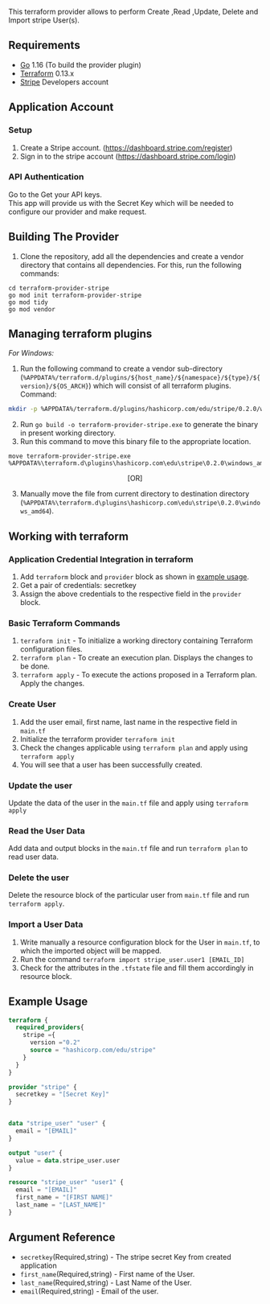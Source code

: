 This terraform provider allows to perform Create ,Read ,Update, Delete and Import stripe User(s). 


## Requirements

* [Go](https://golang.org/doc/install) 1.16 (To build the provider plugin)<br>
* [Terraform](https://www.terraform.io/downloads.html) 0.13.x <br/>
* [Stripe](https://stripe.com/docs/api) Developers account 

## Application Account

### Setup
1. Create a Stripe account. (https://dashboard.stripe.com/register)<br>
2. Sign in to the stripe account (https://dashboard.stripe.com/login)<br>

### API Authentication
Go to the Get your API keys.<br>
This app will provide us with the Secret Key which will be needed to configure our provider and make request. <br>

## Building The Provider
1. Clone the repository, add all the dependencies and create a vendor directory that contains all dependencies. For this, run the following commands: <br>
 ```golang
cd terraform-provider-stripe
go mod init terraform-provider-stripe
go mod tidy
go mod vendor
```

## Managing terraform plugins
*For Windows:*
1. Run the following command to create a vendor sub-directory (`%APPDATA%/terraform.d/plugins/${host_name}/${namespace}/${type}/${version}/${OS_ARCH}`) which will consist of all terraform plugins. <br> 
Command: 
```bash
mkdir -p %APPDATA%/terraform.d/plugins/hashicorp.com/edu/stripe/0.2.0/windows_amd64
```
2. Run `go build -o terraform-provider-stripe.exe` to generate the binary in present working directory. <br>
3. Run this command to move this binary file to the appropriate location.
 ```
 move terraform-provider-stripe.exe %APPDATA%\terraform.d\plugins\hashicorp.com\edu\stripe\0.2.0\windows_amd64
 ``` 
<p align="center">[OR]</p>
 
3. Manually move the file from current directory to destination directory (`%APPDATA%\terraform.d\plugins\hashicorp.com\edu\stripe\0.2.0\windows_amd64`).<br>

## Working with terraform


### Application Credential Integration in terraform
1. Add `terraform` block and `provider` block as shown in [example usage](#example-usage).
2. Get a pair of credentials: secretkey
3. Assign the above credentials to the respective field in the `provider` block.

### Basic Terraform Commands
1. `terraform init` - To initialize a working directory containing Terraform configuration files.
2. `terraform plan` - To create an execution plan. Displays the changes to be done.
3. `terraform apply` - To execute the actions proposed in a Terraform plan. Apply the changes.

### Create User
1. Add the user email, first name, last name in the respective field in `main.tf`
2. Initialize the terraform provider `terraform init`
3. Check the changes applicable using `terraform plan` and apply using `terraform apply`
4. You will see that a user has been successfully created.

### Update the user
Update the data of the user in the `main.tf` file and apply using `terraform apply`

### Read the User Data
Add data and output blocks in the `main.tf` file and run `terraform plan` to read user data.

### Delete the user
Delete the resource block of the particular user from `main.tf` file and run `terraform apply`.

### Import a User Data
1. Write manually a resource configuration block for the User in `main.tf`, to which the imported object will be mapped.
2. Run the command `terraform import stripe_user.user1 [EMAIL_ID]`
3. Check for the attributes in the `.tfstate` file and fill them accordingly in resource block.

## Example Usage<a id="example-usage"></a>
```terraform
terraform {
  required_providers{
    stripe ={
      version ="0.2"
      source = "hashicorp.com/edu/stripe"
    }
  }
}

provider "stripe" {
  secretkey = "[Secret Key]"
}


data "stripe_user" "user" {
  email = "[EMAIL]"
}

output "user" {
  value = data.stripe_user.user
}

resource "stripe_user" "user1" {
  email = "[EMAIL]"
  first_name = "[FIRST NAME]"
  last_name = "[LAST_NAME]"
}
```
## Argument Reference

* `secretkey`(Required,string)     - The stripe secret Key from created application
* `first_name`(Required,string) - First name of the User.
* `last_name`(Required,string)  - Last Name of the User.
* `email`(Required,string)         - Email of the user.
